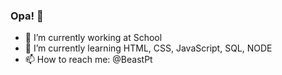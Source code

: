 ### Opa! 👋

- 🔭 I’m currently working at School
- 🌱 I’m currently learning HTML, CSS, JavaScript, SQL, NODE
- 📫 How to reach me: @BeastPt
